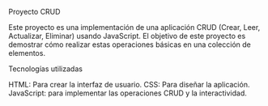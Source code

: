 Proyecto CRUD 

Este proyecto es una implementación de una aplicación CRUD (Crear, Leer, Actualizar, Eliminar) usando JavaScript. El objetivo de este proyecto es demostrar cómo realizar estas operaciones básicas en una colección de elementos.


Tecnologías utilizadas

HTML: Para crear la interfaz de usuario.
CSS: Para diseñar la aplicación.
JavaScript: para implementar las operaciones CRUD y la interactividad.
